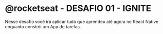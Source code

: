 # @rocketseat - DESAFIO 01 - IGNITE
Nesse desafio você irá aplicar tudo que aprendeu até agora no React Native enquanto constrói um App de tarefas.
